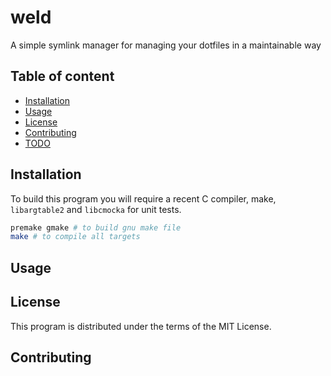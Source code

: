 # weld

A simple symlink manager for managing your dotfiles
in a maintainable way

## Table of content

- [Installation](#Installation)
- [Usage](#Usage)
- [License](#License)
- [Contributing](#Contributing)
- [TODO](#TODO)

## Installation

To build this program you will require a recent C compiler, make, `libargtable2` and `libcmocka` for unit tests.

```sh
premake gmake # to build gnu make file 
make # to compile all targets 
```

## Usage

## License

This program is distributed under the terms of the MIT License.

## Contributing

